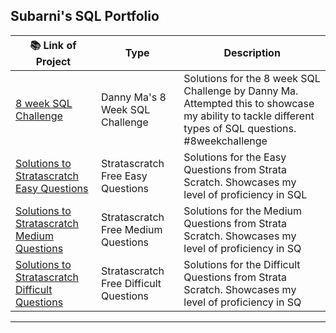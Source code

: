 ## Subarni's SQL Portfolio

| 📚 Link of Project |Type| Description |  
|---|---|---|
|[8 week SQL Challenge](https://github.com/subarnimohan/SQL/tree/main/Danny_8_Week_SQL)|Danny Ma's 8 Week SQL Challenge | Solutions for the 8 week SQL Challenge by Danny Ma. Attempted this to showcase my ability to tackle different types of SQL questions. #8weekchallenge|
| [Solutions to Stratascratch Easy Questions](https://github.com/subarnimohan/SQL/blob/main/StrataScratch/Easy%20Questions.md) |Stratascratch Free Easy Questions | Solutions for the Easy Questions from Strata Scratch. Showcases my level of proficiency in SQL|
| [Solutions to Stratascratch Medium Questions](https://github.com/subarnimohan/SQL/blob/main/StrataScratch/Medium%20Questions.md) |Stratascratch Free Medium Questions | Solutions for the Medium Questions from Strata Scratch. Showcases my level of proficiency in SQ|
| [Solutions to Stratascratch Difficult Questions]([https://github.com/subarnimohan/SQL/tree/main/StrataScratch](https://github.com/subarnimohan/SQL/blob/main/StrataScratch/Difficult%20Questions.md)) |Stratascratch Free Difficult Questions| Solutions for the Difficult Questions from Strata Scratch. Showcases my level of proficiency in SQ|
***



